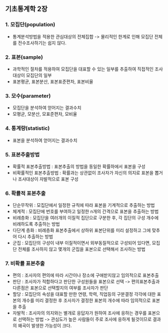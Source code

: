 ## 기초통계학 2장

### 1. 모집단(population) 
- 통계분석방법을 적용한 관심대상의 전체집합 -> 물리적인 한계로 인해 모집단 전체를 전수조사하기는 쉽지 않다.<br>

### 2. 표본(sample) 
- 과학적인 절차를 적용하여 모집단을 대표할 수 있는 일부를 추출하여 직접적인 조사대상이 모집단의 일부<br>
- 표본평균, 표본분산, 표본표준편차, 표본비율

### 3. 모수(parameter) 
- 모집단을 분석하여 얻어지는 결과수치<br>
- 모평균, 모분산, 모표준편차, 모비율

### 4. 통계량(statistic) 
- 표본을 분석하여 얻어지는 결과수치<br>

### 5. 표본추출방법<br>
- 확률적 표본추출방법 : 표본추출의 방법을 동일한 확률하에서 표본을 구성<br>
- 비확률적인 표본추출방법 : 확률과는 상관없이 조사자가 자신의 의지로 표본을 뽑거나 조사대상이 자발적으로 표본 구성<br>

### 6. 확률적 표본추출<br>
- 단순무작위 : 모집단에서 일정한 규칙에 따라 표본을 기계적으로 추출하는 방법<br>
- 체계적 : 모집단에 번호를 부여하고 일정한 n개의 간격으로 표본을 추출하는 방법<br>
- 비례층화 : 모집단을 여러개의 이질적 집단으로 구분한 후, 각 집단의 구성 개수에 비례하도록 추출하는 방법<br>
- 다단계 층화 : 비례층화 표본추출에서 상하위 표본단위를 미리 설정하고 그에 맞추어 다시 추출하는 방법 <br>
- 군집 : 모집단의 구성이 내부 이질적이면서 외부동질적으로 구성되어 있다면, 모집단 전체를 조사하지 않고 몇개의 군집을 표본으로 선택해서 조사하는 방법<br>

### 7. 비확률 표본추출<br>
- 편의 : 조사자의 편의에 따라 시간이나 장소에 구애받지않고 임의적으로 표본추출<br>
- 판단 : 조사자가 적합하다고 판단한 구성원들을 표본으로 선택 -> 편의표본추출과 다른점은 표본으로 선택할지의 여부를 조사자가 판단<br>
- 할당 : 모집단의 속성을 대표할 만한 연령, 학력, 직업등의 구분결정 각각에 대한 표본의 개수를 미리 결정한 후 조사자가 결정한 표본의 개수에 따라 임의적으로 표본을 추출<br>
- 자발적 : 조사자의 의지와는 별개로 응답자가 원하여 조사에 응하는 경우를 표본으로 선택하는 방법 -> 관심도가 높은 사람들이 주로 조사에 응하게 될것이므로 결과의 왜곡이 발생한 가능성이 크다.<br>
